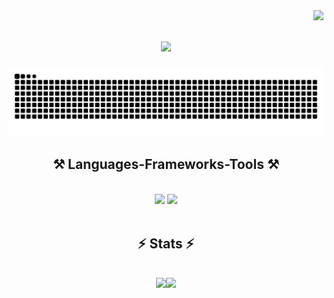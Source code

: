 
<img align="right" src="https://visitor-badge.laobi.icu/badge?page_id=Daniel97er.Daniel97er" />

<h1 align="center">
    <img src="https://readme-typing-svg.herokuapp.com/?font=Righteous&size=35&center=true&vCenter=true&width=500&height=70&duration=4000&lines=Hi+There!+👋;+I'm+Daniel!;" />
</h1>

![Snake animation](https://raw.githubusercontent.com/Daniel97er/Daniel97er/output/github-contribution-grid-snake-dark.svg)

<h2 align="center">⚒️ Languages-Frameworks-Tools ⚒️</h2>
<br>
<div align="center">
    <img src="https://skillicons.dev/icons?i=react,bootstrap,html,css,vscode,github,git" />
    <img src="https://skillicons.dev/icons?i=nodejs,python,javascript,c,java,mysql,flask,django" /><br>
</div>
<br>

<h2 align="center">⚡ Stats ⚡</h2>
<br>

<div style="display: flex; justify-content: center;">
  <img src="https://github-readme-stats.vercel.app/api/top-langs/?username=Daniel97er&layout=compact&theme=dark&langs_count=6" style="height: 195px;"/>
  <img src="https://github-readme-streak-stats.herokuapp.com/?user=Daniel97er&theme=dark" style="height: 195px;"/>
</div>
